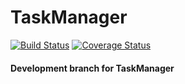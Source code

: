 # TaskManager 
[![Build Status](https://img.shields.io/endpoint.svg?url=https%3A%2F%2Factions-badge.atrox.dev%2FJojobass%2FTaskManager%2Fbadge%3Fref%3Ddevelop&style=flat)](https://actions-badge.atrox.dev/Jojobass/TaskManager/goto?ref=develop)
[![Coverage Status](https://coveralls.io/repos/github/Jojobass/TaskManager/badge.svg?branch=develop)](https://coveralls.io/github/Jojobass/TaskManager?branch=develop)
#### Development branch for TaskManager
